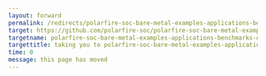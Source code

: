 ```yaml
---
layout: forward
permalink: /redirects/polarfire-soc-bare-metal-examples-applications-benchmarks-dma_benchmarking-mpfs-dma-benchmarking
target: https://github.com/polarfire-soc/polarfire-soc-bare-metal-examples/tree/main/applications/benchmarks/dma_benchmarking/mpfs-dma-benchmarking
targetname: polarfire-soc-bare-metal-examples-applications-benchmarks-dma_benchmarking-mpfs-dma-benchmarking
targettitle: taking you to polarfire-soc-bare-metal-examples-applications-benchmarks-dma_benchmarking-mpfs-dma-benchmarking
time: 0
message: this page has moved
---
```

